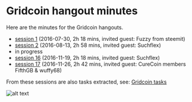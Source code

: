 # Gridcoin hangout minutes
Here are the minutes for the Gridcoin hangouts.

* [session 1](hangout_2016_07_30.MD) (2016-07-30, 2h 18 mins, invited guest: Fuzzy from steemit)
* [session 2](hangout_2016_08_13.MD) (2016-08-13, 2h 58 mins, invited guest: Suchflex)
* in progress
* [session 16](hangout_2016_11_19.MD) (2016-11-19, 2h 18 mins, invited guest: Suchflex)
* [session 17](hangout_2016_11_26.MD) (2016-11-26, 2h 42 mins, invited guest: CureCoin members FifthGB & wuffy68)


From these sessions are also tasks extracted, see: [Gridcoin tasks](https://github.com/Erkan-Yilmaz/Gridcoin-tasks)

![alt text](https://i.imgur.com/IPq8wdr.jpg "Gridcoin")
